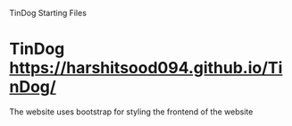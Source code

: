 TinDog Starting Files
# TinDog https://harshitsood094.github.io/TinDog/
The website uses bootstrap for styling the frontend of the website
